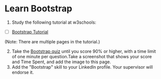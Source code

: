 # Learn Bootstrap

1. Study the following tutorial at w3schools:
- [ ] [Bootstrap Tutorial](https://www.w3schools.com/bootstrap/default.asp)

(Note: There are multiple pages in the tutorial.)

2. Take the [Bootstrap quiz](https://www.w3schools.com/bootstrap/bootstrap_quiz.asp) until you score 90% or higher, with a time limit of one minute per question.Take a screenshot
that shows your score and Time Spent, and add the image to this page.
3. Add the "Bootstrap" skill to your LinkedIn profile. Your supervisor will endorse it.
